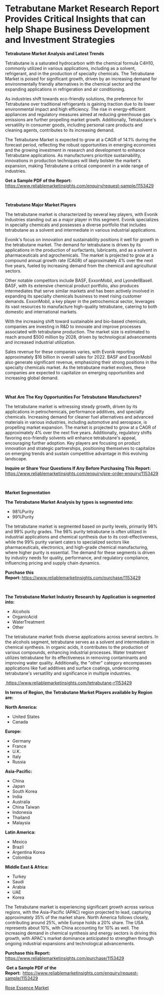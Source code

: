 <p><h1>Tetrabutane Market Research Report Provides Critical Insights that can help Shape Business Development and Investment Strategies</h1></p><p><strong>Tetrabutane Market Analysis and Latest Trends</strong></p>
<p><p>Tetrabutane is a saturated hydrocarbon with the chemical formula C4H10, commonly utilized in various applications, including as a solvent, refrigerant, and in the production of specialty chemicals. The Tetrabutane Market is poised for significant growth, driven by an increasing demand for environmentally friendly alternatives in the chemical sector and the expanding applications in refrigeration and air conditioning.</p><p>As industries shift towards eco-friendly solutions, the preference for Tetrabutane over traditional refrigerants is gaining traction due to its lower environmental impact and high efficiency. The rise in energy-efficient appliances and regulatory measures aimed at reducing greenhouse gas emissions are further propelling market growth. Additionally, Tetrabutane's versatility in consumer goods, including personal care products and cleaning agents, contributes to its increasing demand.</p><p>The Tetrabutane Market is expected to grow at a CAGR of 14.1% during the forecast period, reflecting the robust opportunities in emerging economies and the growing investment in research and development to enhance Tetrabutane applications. As manufacturers prioritize sustainability, innovations in production techniques will likely bolster the market's expansion, making Tetrabutane a critical component in a wide range of industries.</p></p>
<p><strong>Get a Sample PDF of the Report:&nbsp;</strong> <a href="https://www.reliablemarketinsights.com/enquiry/request-sample/1153429?utm_campaign=2885&utm_medium=2&utm_source=Github&utm_content=ia&utm_term=31032025&utm_id=tetrabutane">https://www.reliablemarketinsights.com/enquiry/request-sample/1153429</a></p>
<p>&nbsp;</p>
<p><strong>Tetrabutane Major Market Players</strong></p>
<p><p>The tetrabutane market is characterized by several key players, with Evonik Industries standing out as a major player in this segment. Evonik specializes in specialty chemicals and possesses a diverse portfolio that includes tetrabutane as a solvent and intermediate in various industrial applications.</p><p>Evonik's focus on innovation and sustainability positions it well for growth in the tetrabutane market. The demand for tetrabutane is driven by its applications in the production of surfactants, lubricants, and as a solvent in pharmaceuticals and agrochemicals. The market is projected to grow at a compound annual growth rate (CAGR) of approximately 4% over the next five years, fueled by increasing demand from the chemical and agricultural sectors.</p><p>Other notable competitors include BASF, ExxonMobil, and LyondellBasell. BASF, with its extensive chemical product portfolio, also produces intermediates that serve similar markets and has been actively involved in expanding its specialty chemicals business to meet rising customer demands. ExxonMobil, a key player in the petrochemical sector, leverages its vast resources to manufacture high-quality tetrabutane, catering to both domestic and international markets.</p><p>With the increasing shift toward sustainable and bio-based chemicals, companies are investing in R&D to innovate and improve processes associated with tetrabutane production. The market size is estimated to reach around $500 million by 2028, driven by technological advancements and increased industrial utilization.</p><p>Sales revenue for these companies varies, with Evonik reporting approximately $16 billion in overall sales for 2022. BASF and ExxonMobil also generate significant revenue, emphasizing their strong positions in the specialty chemicals market. As the tetrabutane market evolves, these companies are expected to capitalize on emerging opportunities and increasing global demand.</p></p>
<p>&nbsp;</p>
<p><strong>What Are The Key Opportunities For Tetrabutane Manufacturers?</strong></p>
<p><p>The tetrabutane market is witnessing steady growth, driven by its applications in petrochemicals, performance additives, and specialty chemicals. Increasing demand for cleaner fuel alternatives and advanced materials in various industries, including automotive and aerospace, is propelling market expansion. The market is projected to grow at a CAGR of approximately 4% over the next five years. Additionally, regulatory shifts favoring eco-friendly solvents will enhance tetrabutane's appeal, encouraging further adoption. Key players are focusing on product innovation and strategic partnerships, positioning themselves to capitalize on emerging trends and sustain competitive advantage in this evolving landscape.</p></p>
<p><strong>Inquire or Share Your Questions If Any Before Purchasing This Report:</strong> <a href="https://www.reliablemarketinsights.com/enquiry/pre-order-enquiry/1153429?utm_campaign=2885&utm_medium=2&utm_source=Github&utm_content=ia&utm_term=31032025&utm_id=tetrabutane">https://www.reliablemarketinsights.com/enquiry/pre-order-enquiry/1153429</a></p>
<p>&nbsp;</p>
<p><strong>Market Segmentation</strong></p>
<p><strong>The Tetrabutane Market Analysis by types is segmented into:</strong></p>
<p><ul><li>98%Purity</li><li>99%Purity</li></ul></p>
<p><p>The tetrabutane market is segmented based on purity levels, primarily 98% and 99% purity grades. The 98% purity tetrabutane is often utilized in industrial applications and chemical synthesis due to its cost-effectiveness, while the 99% purity variant caters to specialized sectors like pharmaceuticals, electronics, and high-grade chemical manufacturing, where higher purity is essential. The demand for these segments is driven by industry needs for quality, performance, and regulatory compliance, influencing pricing and supply chain dynamics.</p></p>
<p><strong>Purchase this Report:&nbsp;</strong><a href="https://www.reliablemarketinsights.com/purchase/1153429?utm_campaign=2885&utm_medium=2&utm_source=Github&utm_content=ia&utm_term=31032025&utm_id=tetrabutane">https://www.reliablemarketinsights.com/purchase/1153429</a></p>
<p>&nbsp;</p>
<p><strong>The Tetrabutane Market Industry Research by Application is segmented into:</strong></p>
<p><ul><li>Alcohols</li><li>OrganicAcid</li><li>WaterTreatment</li><li>Other</li></ul></p>
<p><p>The tetrabutane market finds diverse applications across several sectors. In the alcohols segment, tetrabutane serves as a solvent and intermediate in chemical synthesis. In organic acids, it contributes to the production of various compounds, enhancing industrial processes. Water treatment utilizes tetrabutane for its effectiveness in removing contaminants and improving water quality. Additionally, the "other" category encompasses applications like fuel additives and surface coatings, underscoring tetrabutane's versatility and significance in multiple industries.</p></p>
<p><a href="https://www.reliablemarketinsights.com/tetrabutane-r1153429?utm_campaign=2885&utm_medium=2&utm_source=Github&utm_content=ia&utm_term=31032025&utm_id=tetrabutane">&nbsp;https://www.reliablemarketinsights.com/tetrabutane-r1153429</a></p>
<p><strong>In terms of Region, the Tetrabutane Market Players available by Region are:</strong></p>
<p>
    <p> <strong> North America: </strong>
        <ul>
            <li>United States</li>
            <li>Canada</li>
        </ul>
        </p> 
    <p> <strong> Europe: </strong>
        <ul>
            <li>Germany</li>
            <li>France</li>
            <li>U.K.</li>
            <li>Italy</li>
            <li>Russia</li>
        </ul>
        </p> 
    <p> <strong> Asia-Pacific: </strong>
        <ul>
            <li>China</li>
            <li>Japan</li>
            <li>South Korea</li>
            <li>India</li>
            <li>Australia</li>
            <li>China Taiwan</li>
            <li>Indonesia</li>
            <li>Thailand</li>
            <li>Malaysia</li>
        </ul>
        </p> 
    <p> <strong> Latin America: </strong>
        <ul>
            <li>Mexico</li>
            <li>Brazil</li>
            <li>Argentina Korea</li>
            <li>Colombia</li>
        </ul>
        </p> 
    <p> <strong> Middle East & Africa: </strong>
        <ul>
            <li>Turkey</li>
            <li>Saudi</li>
            <li>Arabia</li>
            <li>UAE</li>
            <li>Korea</li>
        </ul>
    </p>
    </p>
<p><p>The Tetrabutane market is experiencing significant growth across various regions, with the Asia-Pacific (APAC) region projected to lead, capturing approximately 35% of the market share. North America follows closely, contributing around 25%, while Europe holds a 20% share. The USA represents about 10%, with China accounting for 10% as well. The increasing demand in chemical synthesis and energy sectors is driving this growth, with APAC's market dominance anticipated to strengthen through ongoing industrial expansions and technological advancements.</p></p>
<p><strong>Purchase this Report: </strong><a href="https://www.reliablemarketinsights.com/purchase/1153429?utm_campaign=2885&utm_medium=2&utm_source=Github&utm_content=ia&utm_term=31032025&utm_id=tetrabutane">https://www.reliablemarketinsights.com/purchase/1153429</a></p>
<p>&nbsp;<strong>Get a Sample PDF of the Report:&nbsp;&nbsp;</strong><a href="https://www.reliablemarketinsights.com/enquiry/request-sample/1153429?utm_campaign=2885&utm_medium=2&utm_source=Github&utm_content=ia&utm_term=31032025&utm_id=tetrabutane">https://www.reliablemarketinsights.com/enquiry/request-sample/1153429</a></p>
<p><strong></strong></p>
<p><p><a href="https://github.com/tselahiara/Market-Research-Report-List-1/blob/main/rose-essence-market.md?utm_campaign=2885&utm_medium=2&utm_source=Github&utm_content=ia&utm_term=31032025&utm_id=tetrabutane">Rose Essence Market</a></p></p>
